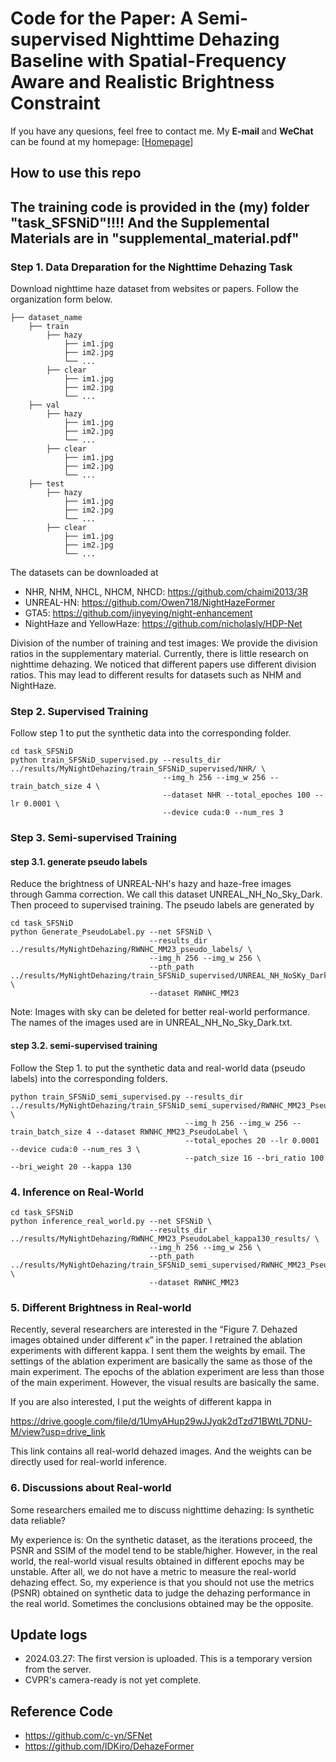 # Code for the Paper: A Semi-supervised Nighttime Dehazing Baseline with Spatial-Frequency Aware and Realistic Brightness Constraint

If you have any quesions, feel free to contact me. My <b> E-mail </b> and <b> WeChat </b> can be found at my homepage: [<A HREF="https://xiaofeng-life.github.io/">Homepage</A>]

## How to use this repo


## The training code is provided in the (my) folder "task_SFSNiD"!!!! And the Supplemental Materials are in "supplemental_material.pdf"

### Step 1. Data Dreparation for the Nighttime Dehazing Task
Download nighttime haze dataset from websites or papers. Follow the organization form below.
```
├── dataset_name
    ├── train
        ├── hazy
            ├── im1.jpg
            ├── im2.jpg
            └── ...
        ├── clear
            ├── im1.jpg
            ├── im2.jpg
            └── ...
    ├── val
        ├── hazy
            ├── im1.jpg
            ├── im2.jpg
            └── ...
        ├── clear
            ├── im1.jpg
            ├── im2.jpg
            └── ...
    ├── test
        ├── hazy
            ├── im1.jpg
            ├── im2.jpg
            └── ...
        ├── clear
            ├── im1.jpg
            ├── im2.jpg
            └── ...
```

The datasets can be downloaded at
+ NHR, NHM, NHCL, NHCM, NHCD: https://github.com/chaimi2013/3R
+ UNREAL-HN: https://github.com/Owen718/NightHazeFormer
+ GTA5: https://github.com/jinyeying/night-enhancement
+ NightHaze and YellowHaze: https://github.com/nicholasly/HDP-Net

Division of the number of training and test images: 
We provide the division ratios in the supplementary material.
Currently, there is little research on nighttime dehazing. We noticed that different papers use different division ratios. 
This may lead to different results for datasets such as NHM and NightHaze.

### Step 2. Supervised Training
Follow step 1 to put the synthetic data into the corresponding folder.

```
cd task_SFSNiD
python train_SFSNiD_supervised.py --results_dir ../results/MyNightDehazing/train_SFSNiD_supervised/NHR/ \
                                  --img_h 256 --img_w 256 --train_batch_size 4 \
                                  --dataset NHR --total_epoches 100 --lr 0.0001 \
                                  --device cuda:0 --num_res 3
```


### Step 3. Semi-supervised Training

#### step 3.1. generate pseudo labels
Reduce the brightness of UNREAL-NH's hazy and haze-free images through Gamma correction. 
We call this dataset UNREAL_NH_No_Sky_Dark. Then proceed to supervised training.
The pseudo labels are generated by

```
cd task_SFSNiD
python Generate_PseudoLabel.py --net SFSNiD \
                               --results_dir ../results/MyNightDehazing/RWNHC_MM23_pseudo_labels/ \
                               --img_h 256 --img_w 256 \
                               --pth_path ../results/MyNightDehazing/train_SFSNiD_supervised/UNREAL_NH_NoSKy_Dark/models/last_SFSNiD_UNREAL_NH_NoSky_Dark.pth \
                               --dataset RWNHC_MM23
```
Note: Images with sky can be deleted for better real-world performance. 
The names of the images used are in UNREAL_NH_No_Sky_Dark.txt.


#### step 3.2. semi-supervised training

Follow the Step 1. to put the synthetic data and real-world data (pseudo labels) into the corresponding folders.

```
python train_SFSNiD_semi_supervised.py --results_dir ../results/MyNightDehazing/train_SFSNiD_semi_supervised/RWNHC_MM23_PseudoLabel_kappa130/ \
                                       --img_h 256 --img_w 256 --train_batch_size 4 --dataset RWNHC_MM23_PseudoLabel \
                                       --total_epoches 20 --lr 0.0001 --device cuda:0 --num_res 3 \
                                       --patch_size 16 --bri_ratio 100 --bri_weight 20 --kappa 130
```


### 4. Inference on Real-World 

```
cd task_SFSNiD
python inference_real_world.py --net SFSNiD \
                               --results_dir ../results/MyNightDehazing/RWNHC_MM23_PseudoLabel_kappa130_results/ \
                               --img_h 256 --img_w 256 \
                               --pth_path ../results/MyNightDehazing/train_SFSNiD_semi_supervised/RWNHC_MM23_PseudoLabel_kappa130/models/last_SFSNiD_/RWNHC_MM23_PseudoLabel.pth \
                               --dataset RWNHC_MM23
```


### 5. Different Brightness in Real-world

Recently, several researchers are interested in the “Figure 7. 
Dehazed images obtained under different κ” in the paper.
I retrained the ablation experiments with different kappa.
I sent them the weights by email. 
The settings of the ablation experiment are basically the same as those of the main experiment. 
The epochs of the ablation experiment are less than those of the main experiment.
However, the visual results are basically the same.

If you are also interested, I put the weights of different kappa in 

https://drive.google.com/file/d/1UmyAHup29wJJyqk2dTzd71BWtL7DNU-M/view?usp=drive_link

This link contains all real-world dehazed images. 
And the weights can be directly used for real-world inference.


### 6. Discussions about Real-world 
Some researchers emailed me to discuss nighttime dehazing: Is synthetic data reliable?

My experience is: 
On the synthetic dataset, as the iterations proceed, the PSNR and SSIM of the model tend to be stable/higher.
However, in the real world, the real-world visual results obtained in different epochs may be unstable.
After all, we do not have a metric to measure the real-world dehazing effect.
So, my experience is that you should not use the metrics (PSNR) obtained on synthetic data to judge the dehazing performance in the real world. 
Sometimes the conclusions obtained may be the opposite.

## Update logs
+ 2024.03.27: The first version is uploaded. This is a temporary version from the server. 
+ CVPR's camera-ready is not yet complete.


## Reference Code
+ https://github.com/c-yn/SFNet
+ https://github.com/IDKiro/DehazeFormer